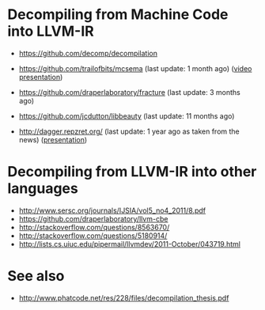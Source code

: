 # Decompiling from Machine Code into LLVM-IR

* https://github.com/decomp/decompilation

* https://github.com/trailofbits/mcsema (last update: 1 month ago) ([video presentation](https://www.youtube.com/watch?v=nW9bE5tUVYg))

* https://github.com/draperlaboratory/fracture (last update: 3 months ago)

* https://github.com/jcdutton/libbeauty (last update: 11 months ago)

* http://dagger.repzret.org/ (last update: 1 year ago as taken from the news) ([presentation](http://llvm.org/devmtg/2013-04/bougacha-slides.pdf))

# Decompiling from LLVM-IR into other languages

* http://www.sersc.org/journals/IJSIA/vol5_no4_2011/8.pdf
* https://github.com/draperlaboratory/llvm-cbe
* http://stackoverflow.com/questions/8563670/
* http://stackoverflow.com/questions/5180914/
* http://lists.cs.uiuc.edu/pipermail/llvmdev/2011-October/043719.html

# See also

* http://www.phatcode.net/res/228/files/decompilation_thesis.pdf

